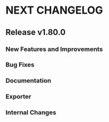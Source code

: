 # NEXT CHANGELOG

## Release v1.80.0

### New Features and Improvements

### Bug Fixes

### Documentation

### Exporter

### Internal Changes
